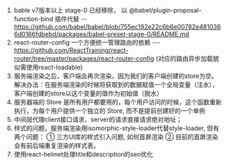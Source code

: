1. bable v7版本以上 stage-0 已经移除， 以 @babel/plugin-proposal-function-bind 插件代替 -- https://github.com/babel/babel/blob/755ec192e22c6b6e00782e4810366d0166fdbebd/packages/babel-preset-stage-0/README.md
2. react-router-config 一个方便统一管理路由的依赖 ---https://github.com/ReactTraining/react-router/tree/master/packages/react-router-config (对应的路由异步加载貌似需使用react-loadable)
3. 服务端渲染之后，客户端会再次渲染，因为我们的客户端创建的store为空。解决办法：在服务端渲染的时候将获取到的数据赋值一个全局变量（注水），客户端创建的store以这个变量的值作为初始值（脱水）
4. 服务器端的 Store 是所有用户都要用的，每个用户访问的时候，这个函数重新执行，为每个用户提供一个独立的 Store, 而不是提前创建好的一个单例
5. 中间层代理client接口请求、server的请求直接请求绝对地址；
6. 样式的问题，服务端渲染用isomorphic-style-loader代替style-loader, 但有两个问题：
   ① 三方UI库的样式引入问题, 如何首屏渲染 ② 目前的首屏渲染会有前后端重复渲染的样式表。
7. 使用react-helmet处理title和description的seo优化